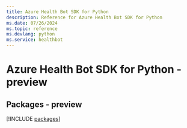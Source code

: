```yaml
---
title: Azure Health Bot SDK for Python
description: Reference for Azure Health Bot SDK for Python
ms.date: 07/26/2024
ms.topic: reference
ms.devlang: python
ms.service: healthbot
---
```

# Azure Health Bot SDK for Python - preview
## Packages - preview
[!INCLUDE [packages](health-bot-index.md)]